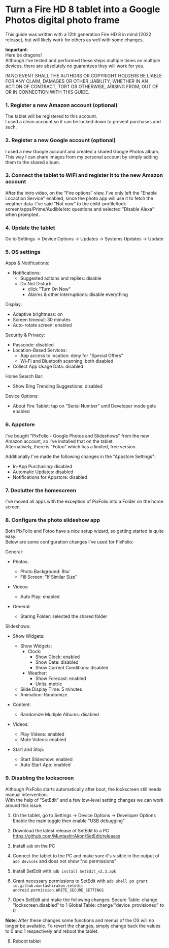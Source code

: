 # Turn a Fire HD 8 tablet into a Google Photos digital photo frame

This guide was written with a 12th generation Fire HD 8 in mind (2022 release), but will likely work for others as well with some changes.

**Important**:  
Here be dragons!  
Although I've tested and performed these steps multiple times on multiple devices, there are absolutely no guarantees they will work for you.  

IN NO EVENT SHALL THE AUTHORS OR COPYRIGHT HOLDERS BE LIABLE FOR ANY CLAIM, DAMAGES OR OTHER LIABILITY, WHETHER IN AN ACTION OF CONTRACT, TORT OR OTHERWISE, ARISING FROM, OUT OF OR IN CONNECTION WITH THIS GUIDE.  


### 1. Register a new Amazon account (optional)
 
The tablet will be registered to this account.  
I used a clean account so it can be locked down to prevent purchases and such.


### 2. Register a new Google account (optional)

I used a new Google account and created a shared Google Photos album.  
This way I can share images from my personal account by simply adding them to the shared album.


### 3. Connect the tablet to WiFi and register it to the new Amazon account

After the intro video, on the "Fire options" view, I've only left the "Enable Locaction Service" enabled, since the photo app will use it to fetch the weather data. 
I've said "Not now" to the child-profile/lock-screen/apps/Prime/Audible/etc questions and selected "Disable Alexa" when prompted.


### 4. Update the tablet

Go to Settings -> Device Options -> Updates -> Systems Updates -> Update


### 5. OS settings

Apps & Notifications:  
  * Notifications:  
    * Suggested actions and replies: disable  
    * Do Not Disturb:
      * click "Turn On Now"
      * Alarms & other interruptions: disable everything

Display:  
  * Adaptive brightness: on  
  * Screen timeout: 30 minutes  
  * Auto-rotate screen: enabled  

Security & Privacy:  
  * Passcode: disabled
  * Location-Based Services:  
    * App access to location: deny for "Special Offers"
    * Wi-Fi and Bluetooth scanning: both disabled    
  * Collect App Usage Data: disabled  

Home Search Bar:
  * Show Bing Trending Suggestions: disabled  

Device Options:
  * About Fire Tablet: tap on "Serial Number" until Developer mode gets enabled


### 6. Appstore

I've bought "PixFolio - Google Photos and Slideshows" from the new Amazon account, so I've installed that on the tablet.  
Alternatively, there is "Fotoo" which has a limited, free version.  

Additionally I've made the following changes in the "Appstore Settings":
  * In-App Purchasing: disabled  
  * Automatic Updates: disabled  
  * Notifications for Appstore: disabled  


### 7. Declutter the homescreen

I've moved all apps with the exception of PixFolio into a Folder on the home screen.


### 8. Configure the photo slideshow app

Both PixFolio and Fotoo have a nice setup wizard, so getting started is quite easy.  
Below are some configuration changes I've used for PixFolio:


General:  
  * Photos:  
    * Photo Background: Blur  
    * Fill Screen: "If Similar Size"  

  * Videos:  
    * Auto Play: enabled  

  * General:  
    * Staring Folder: selected the shared folder  


Slideshows:  
  * Show Widgets:  
    * Show Widgets:  
      * Clock:  
        * Show Clock: enabled 
        * Show Date: disabled  
        * Show Current Conditions: disabled   
      * Weather:  
        * Show Forecast: enabled  
        * Units: metric  
    * Slide Display Time: 5 minutes
    * Animation: Randomize

  * Content:  
    * Randomize Multiple Albums: disabled  

  * Videos:  
    * Play Videos: enabled  
    * Mute Videos: enabled  

  * Start and Stop:
    * Start Slideshow: enabled  
    * Auto Start App: enabled  


### 9. Disabling the lockscreen  

Although PixFolio starts automatically after boot, the lockscreen still needs manual intervention.  
With the help of "SetEdit" and a few low-level setting changes we can work around this issue.

1. On the tablet, go to Settings -> Device Options -> Developer Options  
Enable the main toggle then enable "USB debugging"  

2. Download the latest release of SetEdit to a PC  
https://github.com/MuntashirAkon/SetEdit/releases

3. Install `adb` on the PC  

4. Connect the tablet to the PC and make sure it's visible in the output of `adb devices` and does not show "no permissions"  

5.  Install SetEdit with `adb install SetEdit_v2.3.apk`  

6. Grant necessary permissions to SetEdit with `adb shell pm grant io.github.muntashirakon.setedit android.permission.WRITE_SECURE_SETTINGS`  

7. Open SetEdit and make the following changes:
  Secure Table: change "lockscreen.disabled" to 1
  Global Table: change "device_provisioned" to 0

**Note**: After these changes some functions and menus of the OS will no longer be available. To revert the changes, simply change back the values to 0 and 1 respectively and reboot the tablet.

8. Reboot tablet

